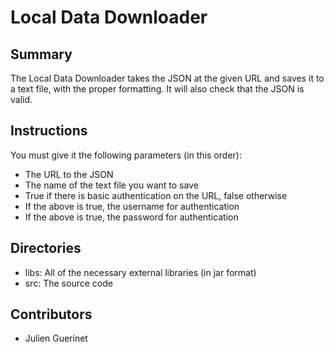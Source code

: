 # Local Data Downloader

## Summary
The Local Data Downloader takes the JSON at the given URL and saves it to a text file, with the proper formatting.
It will also check that the JSON is valid.

## Instructions
You must give it the following parameters (in this order):
* The URL to the JSON
* The name of the text file you want to save
* True if there is basic authentication on the URL, false otherwise
* If the above is true, the username for authentication
* If the above is true, the password for authentication

## Directories
* libs: All of the necessary external libraries (in jar format)
* src: The source code

## Contributors
* Julien Guerinet
